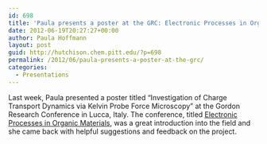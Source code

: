 ```yaml
---
id: 698
title: 'Paula presents a poster at the GRC: Electronic Processes in Organic Materials'
date: 2012-06-19T20:27:27+00:00
author: Paula Hoffmann
layout: post
guid: http://hutchison.chem.pitt.edu/?p=698
permalink: /2012/06/paula-presents-a-poster-at-the-grc/
categories:
  - Presentations
---
```

Last week, Paula presented a poster titled &#8220;Investigation of Charge Transport Dynamics via Kelvin Probe Force Microscopy&#8221; at the Gordon Research Conference in Lucca, Italy. The conference, titled [Electronic Processes in Organic Materials](http://grc.org/programs.aspx?year=2012&program=elecproc), was a great introduction into the field and she came back with helpful suggestions and feedback on the project.